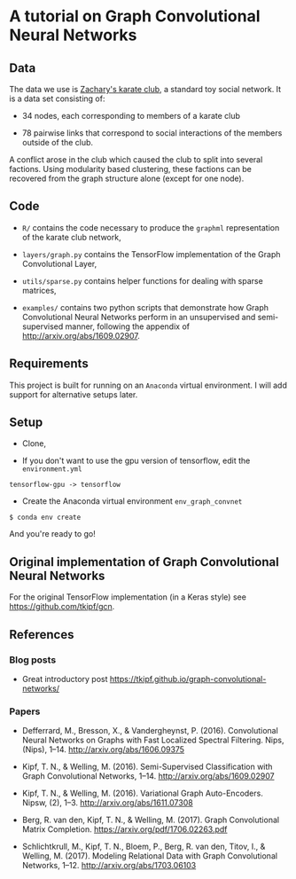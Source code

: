# A tutorial on Graph Convolutional Neural Networks

## Data

The data we use is [Zachary's karate club](https://en.wikipedia.org/wiki/Zachary%27s_karate_club), a standard toy social network. It is a data set consisting of: 

+ 34 nodes, each corresponding to members of a karate club

+ 78 pairwise links that correspond to social interactions of the members outside of the club.

A conflict arose in the club which caused the club to split into several factions. Using modularity based clustering, these factions can be recovered from the graph structure alone (except for one node).

## Code

+ `R/` contains the code necessary to produce the `graphml` representation of the karate club network,

+ `layers/graph.py` contains the TensorFlow implementation of the Graph Convolutional Layer,

+ `utils/sparse.py` contains helper functions for dealing with sparse matrices,

+ `examples/` contains two python scripts that demonstrate how Graph Convolutional Neural Networks perform in an unsupervised and semi-supervised manner, following the appendix of http://arxiv.org/abs/1609.02907.

## Requirements

This project is built for running on an `Anaconda` virtual environment. I will add support for alternative setups later. 

## Setup

+ Clone,

+ If you don't want to use the gpu version of tensorflow, edit the `environment.yml`

```
tensorflow-gpu -> tensorflow
```

+ Create the Anaconda virtual environment `env_graph_convnet`

```
$ conda env create
```

And you're ready to go!

## Original implementation of Graph Convolutional Neural Networks

For the original TensorFlow implementation (in a Keras style) see https://github.com/tkipf/gcn.

## References

### Blog posts

+ Great introductory post https://tkipf.github.io/graph-convolutional-networks/

### Papers

+ Defferrard, M., Bresson, X., & Vandergheynst, P. (2016). Convolutional Neural Networks on Graphs with Fast Localized Spectral Filtering. Nips, (Nips), 1–14. http://arxiv.org/abs/1606.09375

+ Kipf, T. N., & Welling, M. (2016). Semi-Supervised Classification with Graph Convolutional Networks, 1–14. http://arxiv.org/abs/1609.02907

+ Kipf, T. N., & Welling, M. (2016). Variational Graph Auto-Encoders. Nipsw, (2), 1–3. http://arxiv.org/abs/1611.07308

+ Berg, R. van den, Kipf, T. N., & Welling, M. (2017). Graph Convolutional Matrix Completion. https://arxiv.org/pdf/1706.02263.pdf

+ Schlichtkrull, M., Kipf, T. N., Bloem, P., Berg, R. van den, Titov, I., & Welling, M. (2017). Modeling Relational Data with Graph Convolutional Networks, 1–12. http://arxiv.org/abs/1703.06103
